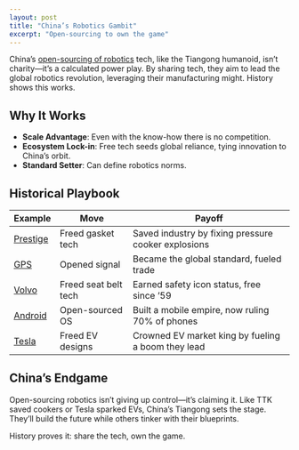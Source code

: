 ```yaml
---
layout: post
title: "China’s Robotics Gambit"
excerpt: "Open-sourcing to own the game"
---
```


China’s [open-sourcing of robotics][osrobotics] tech, like the Tiangong
humanoid, isn’t charity—it’s a calculated power play. By
sharing tech, they aim to lead the global robotics
revolution, leveraging their manufacturing might. History
shows this works.

## Why It Works

- **Scale Advantage**: Even with the know-how there is no competition.
- **Ecosystem Lock-in**: Free tech seeds global reliance,
  tying innovation to China’s orbit.
- **Standard Setter**: Can define robotics norms.

## Historical Playbook

Example              | Move                  | Payoff
-------------------- | --------------------- | -------------------------------------------
[Prestige][ttk]  | Freed gasket tech     | Saved industry by fixing pressure cooker explosions
[GPS][gps]           | Opened signal         | Became the global standard, fueled trade
[Volvo][volvo]       | Freed seat belt tech         | Earned safety icon status, free since ’59
[Android][android]   | Open-sourced OS       | Built a mobile empire, now ruling 70% of phones
[Tesla][tesla]       | Freed EV designs      | Crowned EV market king by fueling a boom they lead

## China’s Endgame

Open-sourcing robotics isn’t giving up control—it’s
claiming it. Like TTK saved cookers or Tesla sparked EVs,
China’s Tiangong sets the stage. They’ll build the future
while others tinker with their blueprints.

History proves it: share the tech, own the game.

[ttk]: https://scroll.in/article/879898/the-pressure-cooker-innovation-that-rescued-tkk-prestige-from-imminent-bankruptcy
[gps]: https://www.gpsworld.com/the-economic-benefits-of-gps/
[volvo]: https://www.volvogroup.com/en/about-us/heritage/three-point-safety-belt.html
[android]: https://www.forbes.com/sites/ewanspence/2014/08/05/how-google-benefits-from-the-increased-market-share-of-the-android-open-source-project/
[tesla]: https://blog.min.io/open-source-begets-open-source-how-tesla-is-accelerating-ai/
[osrobotics]: https://www.globaltimes.cn/page/202411/1322852.shtml
